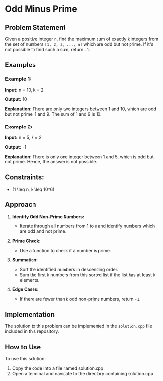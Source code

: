 # Odd Minus Prime

## Problem Statement

Given a positive integer `n`, find the maximum sum of exactly `k` integers from the set of numbers `[1, 2, 3, ..., n]` which are odd but not prime. If it's not possible to find such a sum, return `-1`.

## Examples

### Example 1:
**Input:**
n = 10, k = 2

**Output:**
10

**Explanation:**
There are only two integers between 1 and 10, which are odd but not prime: 1 and 9. The sum of 1 and 9 is 10.

### Example 2:
**Input:**
n = 5, k = 2

**Output:**
-1

**Explanation:**
There is only one integer between 1 and 5, which is odd but not prime. Hence, the answer is not possible.


## Constraints:
- \(1 \leq n, k \leq 10^6\)

## Approach

1. **Identify Odd Non-Prime Numbers:**
   - Iterate through all numbers from 1 to `n` and identify numbers which are odd and not prime.

2. **Prime Check:**
   - Use a function to check if a number is prime.

3. **Summation:**
   - Sort the identified numbers in descending order.
   - Sum the first `k` numbers from this sorted list if the list has at least `k` elements.

4. **Edge Cases:**
   - If there are fewer than `k` odd non-prime numbers, return `-1`.

## Implementation

The solution to this problem can be implemented in the `solution.cpp` file included in this repository.


## How to Use
To use this solution:

1. Copy the code into a file named solution.cpp
2. Open a terminal and navigate to the directory containing solution.cpp